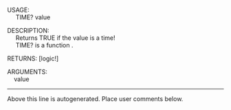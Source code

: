 USAGE:  
&nbsp;&nbsp;&nbsp;&nbsp;&nbsp;TIME?&nbsp;value&nbsp;  
  
DESCRIPTION:  
&nbsp;&nbsp;&nbsp;&nbsp;&nbsp;Returns&nbsp;TRUE&nbsp;if&nbsp;the&nbsp;value&nbsp;is&nbsp;a&nbsp;time!  
&nbsp;&nbsp;&nbsp;&nbsp;&nbsp;TIME?&nbsp;is&nbsp;a&nbsp;function&nbsp;.  
  
RETURNS:&nbsp;[logic!]  
  
ARGUMENTS:  
&nbsp;&nbsp;&nbsp;&nbsp;value  
___
Above this line is autogenerated. Place user comments below.